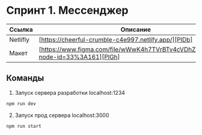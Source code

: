# Спринт 1. Мессенджер
| Ссылка | Описание |
| ------ | ------ |
| Netlifly| [https://cheerful-crumble-c4e997.netlify.app/][PlDb] |
| Макет| [https://www.figma.com/file/wWwK4h7TVrBTv4cVDhZ6iC/Untitled?node-id=33%3A161][PlGh] |

## Команды

1. Запуск сервера разработки localhost:1234
```sh
npm run dev 
```
2. Запуск прод сервера  localhost:3000
```sh
npm run start
```